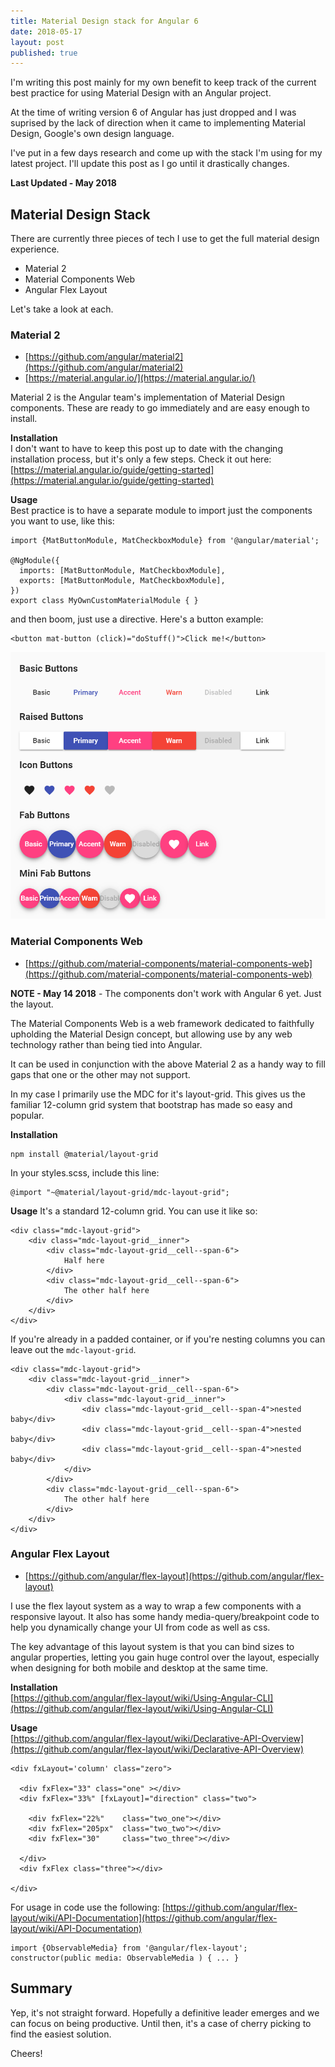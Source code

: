 ```yaml
---
title: Material Design stack for Angular 6
date: 2018-05-17
layout: post
published: true
---
```


I'm writing this post mainly for my own benefit to keep track of the current best practice for using Material Design with an Angular project. 

At the time of writing version 6 of Angular has just dropped and I was suprised by the lack of direction when it came to implementing Material Design, Google's own design language.

I've put in a few days research and come up with the stack I'm using for my latest project. I'll update this post as I go until it drastically changes.

**Last Updated - May 2018**

## Material Design Stack

There are currently three pieces of tech I use to get the full material design experience.

 - Material 2
 - Material Components Web
 - Angular Flex Layout

Let's take a look at each.

### Material 2  
- [https://github.com/angular/material2](https://github.com/angular/material2)
- [https://material.angular.io/](https://material.angular.io/)

Material 2 is the Angular team's implementation of Material Design components. These are ready to go immediately and are easy enough to install.

**Installation**  
I don't want to have to keep this post up to date with the changing installation process, but it's only a few steps. Check it out here: [https://material.angular.io/guide/getting-started](https://material.angular.io/guide/getting-started)

**Usage**  
Best practice is to have a separate module to import just the components you want to use, like this:

```
import {MatButtonModule, MatCheckboxModule} from '@angular/material';

@NgModule({
  imports: [MatButtonModule, MatCheckboxModule],
  exports: [MatButtonModule, MatCheckboxModule],
})
export class MyOwnCustomMaterialModule { }
```

and then boom, just use a directive. Here's a button example:

```
<button mat-button (click)="doStuff()">Click me!</button>
```

![Material Buttons](/wp-content/uploads/2018/05/matbutton.png)


### Material Components Web
- [https://github.com/material-components/material-components-web](https://github.com/material-components/material-components-web)

**NOTE - May 14 2018** - The components don't work with Angular 6 yet. Just the layout.

The Material Components Web is a web framework dedicated to faithfully upholding the Material Design concept, but allowing use by any web technology rather than being tied into Angular.

It can be used in conjunction with the above Material 2 as a handy way to fill gaps that one or the other may not support.

In my case I primarily use the MDC for it's layout-grid. This gives us the familiar 12-column grid system that bootstrap has made so easy and popular.

**Installation**
```
npm install @material/layout-grid
```

In your styles.scss, include this line:
```
@import "~@material/layout-grid/mdc-layout-grid";
```

**Usage**
It's a standard 12-column grid. You can use it like so:

```
<div class="mdc-layout-grid">
    <div class="mdc-layout-grid__inner">
        <div class="mdc-layout-grid__cell--span-6">
            Half here
        </div>
        <div class="mdc-layout-grid__cell--span-6">
            The other half here
        </div>
    </div>
</div>
```

If you're already in a padded container, or if you're nesting columns you can leave out the `mdc-layout-grid`.

```
<div class="mdc-layout-grid">
    <div class="mdc-layout-grid__inner">
        <div class="mdc-layout-grid__cell--span-6">
            <div class="mdc-layout-grid__inner">
                <div class="mdc-layout-grid__cell--span-4">nested baby</div>
                <div class="mdc-layout-grid__cell--span-4">nested baby</div>
                <div class="mdc-layout-grid__cell--span-4">nested baby</div>
            </div>
        </div>
        <div class="mdc-layout-grid__cell--span-6">
            The other half here
        </div>
    </div>
</div>
```

### Angular Flex Layout  
- [https://github.com/angular/flex-layout](https://github.com/angular/flex-layout)

I use the flex layout system as a way to wrap a few components with a responsive layout. It also has some handy media-query/breakpoint code to help you dynamically change your UI from code as well as css. 

The key advantage of this layout system is that you can bind sizes to angular properties, letting you gain huge control over the layout, especially when designing for both mobile and desktop at the same time.

**Installation**  
[https://github.com/angular/flex-layout/wiki/Using-Angular-CLI](https://github.com/angular/flex-layout/wiki/Using-Angular-CLI)

**Usage**  
[https://github.com/angular/flex-layout/wiki/Declarative-API-Overview](https://github.com/angular/flex-layout/wiki/Declarative-API-Overview)

```
<div fxLayout='column' class="zero">

  <div fxFlex="33" class="one" ></div>
  <div fxFlex="33%" [fxLayout]="direction" class="two">

    <div fxFlex="22%"    class="two_one"></div>
    <div fxFlex="205px"  class="two_two"></div>
    <div fxFlex="30"     class="two_three"></div>

  </div>
  <div fxFlex class="three"></div>

</div>
```


For usage in code use the following:
[https://github.com/angular/flex-layout/wiki/API-Documentation](https://github.com/angular/flex-layout/wiki/API-Documentation)

```
import {ObservableMedia} from '@angular/flex-layout';
constructor(public media: ObservableMedia ) { ... }
```

## Summary  
Yep, it's not straight forward. Hopefully a definitive leader emerges and we can focus on being productive. Until then, it's a case of cherry picking to find the easiest solution.

Cheers!
